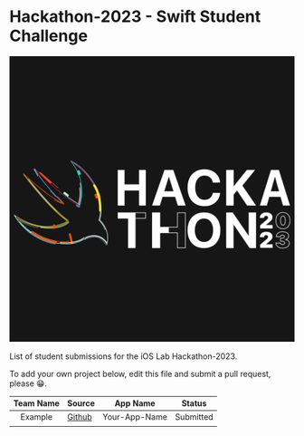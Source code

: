 # Hackathon-2023 - Swift Student Challenge

![1682741070651](image/README/1682741070651.png)

List of student submissions for the iOS Lab Hackathon-2023.

To add your own project below, edit this file and submit a pull request, please 😁.


| Team Name | Source                                              |   App Name   |  Status  |
| :-------: | --------------------------------------------------- | :-----------: | :-------: |
|  Example  | [Github](https://github.com/iOS-Lab-UP/Hackathon-2023) | Your-App-Name | Submitted |
|          |                                                     |              |          |
